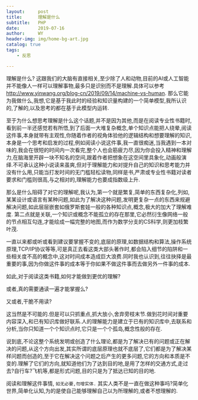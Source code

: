 ```yaml
---
layout:     post
title:      理解是什么
subtitle:   PHP
date:       2019-07-16
author:     WY
header-img: img/home-bg-art.jpg
catalog: true
tags:
    - 反思

---
```




理解是什么? 这跟我们的大脑有直接相关,至少除了人和动物,目前的AI或人工智能并不能像人一样可以理解事物,最多只是识别而不是理解.具体可以参考<http://www.yinwang.org/blog-cn/2019/09/14/machine-vs-human>. 那么它能为我做什么,我想,它是基于我此时的经验和知识量构建的一个简单模型,我所认识的,了解的,以及思考的都在基于此模型内运转.

至于为什么想思考理解是什么这个话题,并不是因为其他,而是在阅读专业性书籍时,看到前一半还感觉若有所悟,到了后面一大堆复杂概念,单个知识点能把人绕晕,阅读这件事,本身就带有主观性,你随着作者的视角体验他的逻辑结构和想要理解的知识,本身是一个思考和启发的过程,例如阅读小说这件事,我一直很痴迷,当我遇到一本对味的,我会在很短的时间内一次看完,整个人也会筋疲力尽,因为你会投入精神和理解力,在脑海里开辟一块不知名的空间,跟着作者把想象在这空间里具象化,动画般演绎.不可承认这种小说读来虽爽,但对于理解能力和对提升自己的知识和思考能力并没有什么用,只能当打发时间的无门槛轻松读物,同样是书,严肃或专业性书籍对读者要求和门槛则很高,与之相对的,理解能力也要成指数级上升.

那么是什么阻碍了对它的理解呢,我认为,第一个就是繁复,简单的东西复杂化,列如,某某设计或语言有某种问题,如此为了解决这种问题,发明更复杂一点的东西来规避解决问题,如此层层嵌套如俄罗斯套娃一般的各种知识点,概念,极大的加大了理解难度. 第二点就是关联,一个知识或概念不能孤立的存在那里,它必然衍生像网络一般的节点相互勾连,才能绘成一幅完整的地图,而作为数学分支的CS科学,则更加枝繁叶茂.

一直以来都或听或看到建议要掌握不变的,底层的原理,如数据结构和算法,操作系统原理,TCP/IP协议等等,可是真正去看这类大部头著作时,都会陷入细节的陷阱和一些相关度不高的概念中,这对时间成本造成巨大浪费.同时我也认识到,往往抉择是最重要的事,因为你做这件事的成本等于你如果不做这件事而去做另外一件事的成本.

如此,对于阅读这类书籍,如何才能做到更优的理解?

或者,真的需要通读一遍才能掌握么?

又或者,干脆不用读? 

这当然是不可能的.但是可以只抓重点,抓大放小,舍弃旁枝末节.做到花时间对重要内容深入,和已有知识库做好联系.人的理解能力是建立于已有的知识库中,去联系和分析,当你只知道一个个知识点时,它只是一个个孤岛,概念性般的存在.

说到底,不论这整个系统发明或创造了什么理论,都是为了解决已有的问题或正在解决的问题,从这个方向出发,其实所谓的底层原理也就不底层了,它们都是为了解决某样问题而创造的,至于它在解决这个问题之后产生的更多问题,它的方向和本质是不变的.理解了它们的方向,就知道他们为了达到目的地,是用了怎样的交通方式,走过去?自行车?飞机等,都是形式问题,目的只是为了抵达已知的目的地.

阅读和理解这件事情, `如无必要,勿增实体.` 其实人类不是一直在做这种事吗?简单化世界,简单化认知,为的是使自己能够理解自己以为所理解的,或者不想理解的.







